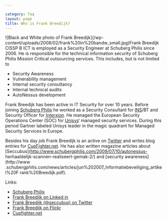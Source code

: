 ```yaml
---

category: faq
layout: page
title: Who is Frank Breedijk?
---
```

![Black and White photo of Frank Breedijk](/wp-
content/uploads/2008/02/frank%20in%20bandw_small.jpg)Frank Breedijk CISSP B
ICT is employed as a Security Engineer at Schuberg Philis since 2006. He is
responsible for the technical information security of Schuberg Philis Mission
Critical outsourcing services. This includes, but is not limited to

  * Security Awareness
  * Vulnerability management
  * Internal security consultancy
  * Internal technical audits
  * AutoNessus development

Frank Breedijk has been active in IT Security for over 10 years. Before
joining [Schuberg Philis](http://www.schubergphilis.com) he worked as a
Security Consultant for [INS](http://www.ins.com)/BT and Security Officer for
[Interxion](http://www.interxion.com). He managed the European Security
Operations Center (SOC) for [Unisys](http://www.unisys.com)‘ managed security
services. During this period Gartner labeled Unisys leader in the magic
quadrant for Managed Security Services in Europe.

Besides his day job Frank Breedijk is an active on
[Twitter](http://www.twitter.com/seccubus) and writes blog entries for
[CupFighter.net](http://www.cupfighter.net). He has also written magazine
articles about [Seccubus](http://www.schubergphilis.com/2009/07/10/autonessus-
herhaaldelijk-scannen-realiseert-gemak-2/) and [security awareness](http://www
.schubergphilis.com/news/articles/jun%202007_Informatiebeveiliging_artikel%20F
rank%20Breedijk.pdf).

Links:

  * [Schuberg Philis](http://www.schubergphilis.com)
  * [Frank Breedijk on Linked in](http://www.linkedin.com/in/schanulleke)
  * [Frank Breedijk (@seccubus) on Twitter](http://twitter.com/seccubus)
  * [Frank Breedijk on Flickr](http://tinyurl.com/fotofrank)
  * [Cupfighter.net](http://www.cupfighter.net)

